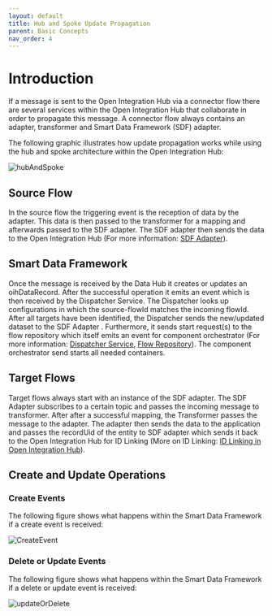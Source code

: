 ```yaml
---
layout: default
title: Hub and Spoke Update Propagation
parent: Basic Concepts
nav_order: 4
---
```


# Introduction

If a message is sent to the Open Integration Hub via a connector flow there are several services within the Open Integration Hub that collaborate in order to propagate this message.
A connector flow always contains an adapter, transformer and Smart Data Framework (SDF) adapter.

The following graphic illustrates how update propagation works while using the hub and spoke architecture within the Open Integration Hub:

![hubAndSpoke](https://raw.githubusercontent.com/openintegrationhub/openintegrationhub.github.io/master/assets/images/hubAndSpoke.png)

## Source Flow

In the source flow the triggering event is the reception of data by the adapter. This data is then passed to the transformer for a mapping and afterwards passed to the SDF adapter.
The SDF adapter then sends the data to the Open Integration Hub (For more information: [SDF Adapter](https://github.com/openintegrationhub/sdf-adapter)).

## Smart Data Framework

Once the message is received by the Data Hub it creates or updates an oihDataRecord. After the successful operation it emits an event which is then received by the Dispatcher Service.
The Dispatcher looks up configurations in which the source-flowId matches the incoming flowId. After all targets have been identified, the Dispatcher sends the new/updated dataset to the SDF Adapter . Furthermore, it sends start request(s) to the flow repository which itself emits an event for component orchestrator (For more information: [Dispatcher Service](https://openintegrationhub.github.io/docs/5%20-%20Services/DispatcherService.html), [Flow Repository](https://openintegrationhub.github.io/docs/5%20-%20Services/FlowRepository.html)). The component orchestrator send starts all needed containers.

## Target Flows

Target flows always start with an instance of the SDF adapter. The SDF Adapter subscribes to a certain topic and passes the incoming message to transformer. After after a successful mapping, the Transformer passes the message to the adapter. The adapter then sends the data to the application and passes the recordUid of the entity to SDF adapter which sends it back to the Open Integration Hub for ID Linking (More on ID Linking: [ID Linking in Open Integration Hub](../../services/DataHub.md#id-linking)).

## Create and Update Operations

### Create Events

The following figure shows what happens within the Smart Data Framework if a create event is received:

![CreateEvent](https://raw.githubusercontent.com/openintegrationhub/openintegrationhub.github.io/master/assets/images/Create-SDFCommunication.png)

### Delete or Update Events

The following figure shows what happens within the Smart Data Framework if a delete or update event is received:

![updateOrDelete](https://raw.githubusercontent.com/openintegrationhub/openintegrationhub.github.io/master/assets/images/UpdateOrDelete-SDFCommunication.png)
